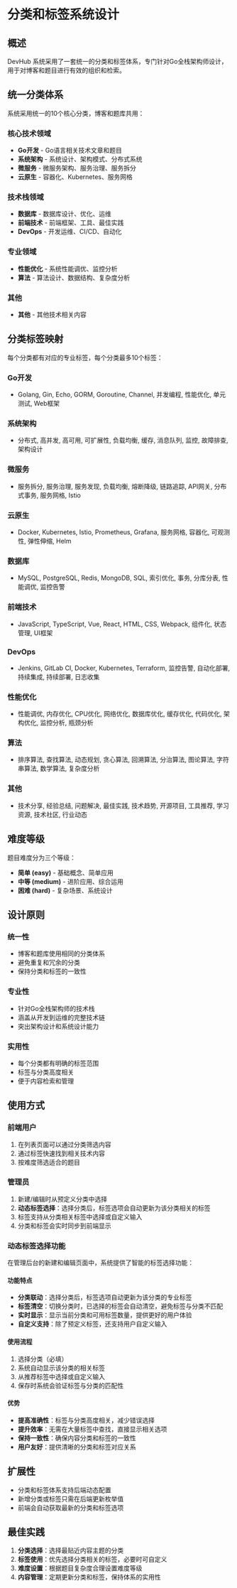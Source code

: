 # 分类和标签系统设计

## 概述

DevHub 系统采用了一套统一的分类和标签体系，专门针对Go全栈架构师设计，用于对博客和题目进行有效的组织和检索。

## 统一分类体系

系统采用统一的10个核心分类，博客和题库共用：

### 核心技术领域
- **Go开发** - Go语言相关技术文章和题目
- **系统架构** - 系统设计、架构模式、分布式系统
- **微服务** - 微服务架构、服务治理、服务拆分
- **云原生** - 容器化、Kubernetes、服务网格

### 技术栈领域
- **数据库** - 数据库设计、优化、运维
- **前端技术** - 前端框架、工具、最佳实践
- **DevOps** - 开发运维、CI/CD、自动化

### 专业领域
- **性能优化** - 系统性能调优、监控分析
- **算法** - 算法设计、数据结构、复杂度分析

### 其他
- **其他** - 其他技术相关内容

## 分类标签映射

每个分类都有对应的专业标签，每个分类最多10个标签：

### Go开发
- Golang, Gin, Echo, GORM, Goroutine, Channel, 并发编程, 性能优化, 单元测试, Web框架

### 系统架构
- 分布式, 高并发, 高可用, 可扩展性, 负载均衡, 缓存, 消息队列, 监控, 故障排查, 架构设计

### 微服务
- 服务拆分, 服务治理, 服务发现, 负载均衡, 熔断降级, 链路追踪, API网关, 分布式事务, 服务网格, Istio

### 云原生
- Docker, Kubernetes, Istio, Prometheus, Grafana, 服务网格, 容器化, 可观测性, 弹性伸缩, Helm

### 数据库
- MySQL, PostgreSQL, Redis, MongoDB, SQL, 索引优化, 事务, 分库分表, 性能调优, 监控告警

### 前端技术
- JavaScript, TypeScript, Vue, React, HTML, CSS, Webpack, 组件化, 状态管理, UI框架

### DevOps
- Jenkins, GitLab CI, Docker, Kubernetes, Terraform, 监控告警, 自动化部署, 持续集成, 持续部署, 日志收集

### 性能优化
- 性能调优, 内存优化, CPU优化, 网络优化, 数据库优化, 缓存优化, 代码优化, 架构优化, 监控分析, 瓶颈分析

### 算法
- 排序算法, 查找算法, 动态规划, 贪心算法, 回溯算法, 分治算法, 图论算法, 字符串算法, 数学算法, 复杂度分析

### 其他
- 技术分享, 经验总结, 问题解决, 最佳实践, 技术趋势, 开源项目, 工具推荐, 学习资源, 技术社区, 行业动态

## 难度等级

题目难度分为三个等级：

- **简单 (easy)** - 基础概念、简单应用
- **中等 (medium)** - 进阶应用、综合运用
- **困难 (hard)** - 复杂场景、系统设计

## 设计原则

### 统一性
- 博客和题库使用相同的分类体系
- 避免重复和冗余的分类
- 保持分类和标签的一致性

### 专业性
- 针对Go全栈架构师的技术栈
- 涵盖从开发到运维的完整技术链
- 突出架构设计和系统设计能力

### 实用性
- 每个分类都有明确的标签范围
- 标签与分类高度相关
- 便于内容检索和管理

## 使用方式

### 前端用户
1. 在列表页面可以通过分类筛选内容
2. 通过标签快速找到相关技术内容
3. 按难度筛选适合的题目

### 管理员
1. 新建/编辑时从预定义分类中选择
2. **动态标签选择**：选择分类后，标签选项会自动更新为该分类相关的标签
3. 标签支持从分类相关标签中选择或自定义输入
4. 分类和标签会实时同步到前端显示

### 动态标签选择功能

在管理后台的新建和编辑页面中，系统提供了智能的标签选择功能：

#### 功能特点
- **分类联动**：选择分类后，标签选项自动更新为该分类的专业标签
- **标签清空**：切换分类时，已选择的标签会自动清空，避免标签与分类不匹配
- **实时显示**：显示当前分类和可用标签数量，提供更好的用户体验
- **自定义支持**：除了预定义标签，还支持用户自定义输入

#### 使用流程
1. 选择分类（必填）
2. 系统自动显示该分类的相关标签
3. 从推荐标签中选择或自定义输入
4. 保存时系统会验证标签与分类的匹配性

#### 优势
- **提高准确性**：标签与分类高度相关，减少错误选择
- **提升效率**：无需在大量标签中查找，直接显示相关选项
- **保持一致性**：确保内容分类和标签的一致性
- **用户友好**：提供清晰的分类和标签对应关系

## 扩展性

- 分类和标签体系支持后端动态配置
- 新增分类或标签只需在后端更新枚举值
- 前端会自动获取最新的分类和标签选项

## 最佳实践

1. **分类选择**：选择最贴近内容主题的分类
2. **标签使用**：优先选择分类相关的标签，必要时可自定义
3. **难度设置**：根据题目复杂度合理设置难度等级
4. **内容管理**：定期更新分类和标签，保持体系的实用性 